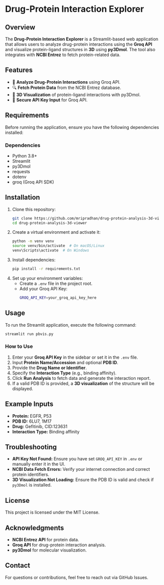 # Drug-Protein Interaction Explorer

## Overview
The **Drug-Protein Interaction Explorer** is a Streamlit-based web application that allows users to analyze drug-protein interactions using the **Groq API** and visualize protein-ligand structures in **3D** using **py3Dmol**. The tool also integrates with **NCBI Entrez** to fetch protein-related data.

## Features
- 🧬 **Analyze Drug-Protein Interactions** using Groq API.
- 🔍 **Fetch Protein Data** from the NCBI Entrez database.
- 🎨 **3D Visualization** of protein-ligand interactions with py3Dmol.
- 🔑 **Secure API Key Input** for Groq API.

## Requirements
Before running the application, ensure you have the following dependencies installed:

### Dependencies
- Python 3.8+
- Streamlit
- py3Dmol
- requests
- dotenv
- groq (Groq API SDK)

## Installation
1. Clone this repository:
   ```sh
   git clone https://github.com/mripradhan/drug-protein-analysis-3d-viewer.git
   cd drug-protein-analysis-3d-viewer
   ```
2. Create a virtual environment and activate it:
   ```sh
   python -m venv venv
   source venv/bin/activate  # On macOS/Linux
   venv\Scripts\activate  # On Windows
   ```
3. Install dependencies:
   ```sh
   pip install -r requirements.txt
   ```
4. Set up your environment variables:
   - Create a `.env` file in the project root.
   - Add your Groq API Key:
     ```sh
     GROQ_API_KEY=your_groq_api_key_here
     ```

## Usage
To run the Streamlit application, execute the following command:
```sh
streamlit run pbvis.py
```

### How to Use
1. Enter your **Groq API Key** in the sidebar or set it in the `.env` file.
2. Input **Protein Name/Accession** and optional **PDB ID**.
3. Provide the **Drug Name or Identifier**.
4. Specify the **Interaction Type** (e.g., binding affinity).
5. Click **Run Analysis** to fetch data and generate the interaction report.
6. If a valid PDB ID is provided, a **3D visualization** of the structure will be displayed.

## Example Inputs
- **Protein:** EGFR, P53
- **PDB ID:** 6LU7, 1M17
- **Drug:** Gefitinib, CID:123631
- **Interaction Type:** Binding affinity

## Troubleshooting
- **API Key Not Found:** Ensure you have set `GROQ_API_KEY` in `.env` or manually enter it in the UI.
- **NCBI Data Fetch Errors:** Verify your internet connection and correct protein identifiers.
- **3D Visualization Not Loading:** Ensure the PDB ID is valid and check if `py3Dmol` is installed.

## License
This project is licensed under the MIT License.

## Acknowledgments
- **NCBI Entrez API** for protein data.
- **Groq API** for drug-protein interaction analysis.
- **py3Dmol** for molecular visualization.

## Contact
For questions or contributions, feel free to reach out via GitHub Issues.
